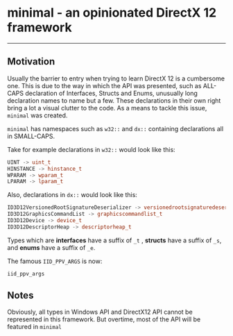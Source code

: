 # minimal - an opinionated DirectX 12 framework
___
## Motivation
Usually the barrier to entry when trying to learn DirectX 12 is a cumbersome one.
This is due to the way in which the API was presented, such as ALL-CAPS declaration of
Interfaces, Structs and Enums, unusually long declaration names to name but a few.
These declarations in their own right bring a lot a visual clutter to the code.
As a means to tackle this issue, `minimal` was created.

`minimal` has namespaces such as `w32::` and `dx::` containing declarations all in SMALL-CAPS.

Take for example declarations in `w32::` would look like this:
```c++
UINT -> uint_t
HINSTANCE -> hinstance_t
WPARAM -> wparam_t
LPARAM -> lparam_t
```

Also, declarations in `dx::` would look like this:
```c++
ID3D12VersionedRootSignatureDeserializer -> versionedrootsignaturedeserializer_t
ID3D12GraphicsCommandList -> graphicscommandlist_t
ID3D12Device -> device_t
ID3D12DescriptorHeap -> descriptorheap_t
```

Types which are **interfaces** have a suffix of `_t` , **structs** have a suffix of `_s`, and **enums** have a suffix of `_e`.

The famous `IID_PPV_ARGS` is now:
```c++
iid_ppv_args
```

## Notes
Obviously, all types in Windows API and DirectX12 API cannot be represented in this framework. But overtime, most of the API will be featured in `minimal`